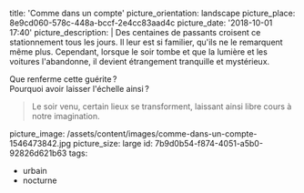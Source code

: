 title: 'Comme dans un compte'
picture_orientation: landscape
picture_place: 8e9cd060-578c-448a-bccf-2e4cc83aad4c
picture_date: '2018-10-01 17:40'
picture_description: |
  Des centaines de passants croisent ce stationnement tous les jours. Il leur est si familier, qu'ils ne le remarquent même plus. Cependant, lorsque le soir tombe et que la lumière et les voitures l'abandonne, il devient étrangement tranquille et&nbsp;mystérieux.  
  
  Que renferme cette&nbsp;guérite&thinsp;?<br> 
  Pourquoi avoir laisser l'échelle&nbsp;ainsi&thinsp;?
  
  > Le soir venu, certain lieux se transforment, laissant ainsi libre cours à notre&nbsp;imagination.
  
picture_image: /assets/content/images/comme-dans-un-compte-1546473842.jpg
picture_size: large
id: 7b9d0b54-f874-4051-a5b0-92826d621b63
tags:
  - urbain
  - nocturne
